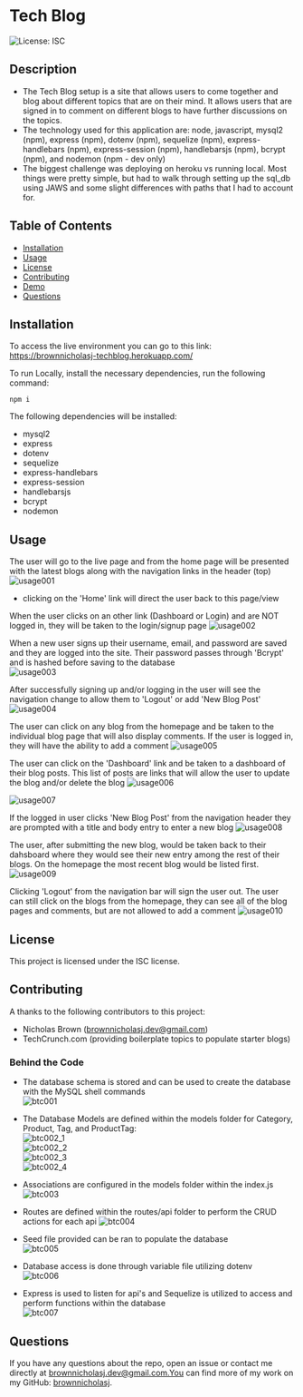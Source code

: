 # Tech Blog

![License: ISC](https://img.shields.io/badge/License-ISC-blue)

## Description

- The Tech Blog setup is a site that allows users to come together and blog
  about different topics that are on their mind. It allows users that are signed
  in to comment on different blogs to have further discussions on the topics.
- The technology used for this application are: node, javascript, mysql2 (npm),
  express (npm), dotenv (npm), sequelize (npm), express-handlebars (npm),
  express-session (npm), handlebarsjs (npm), bcrypt (npm), and nodemon (npm -
  dev only)
- The biggest challenge was deploying on heroku vs running local. Most things
  were pretty simple, but had to walk through setting up the sql_db using JAWS
  and some slight differences with paths that I had to account for.

## Table of Contents

- [Installation](#installation)
- [Usage](#usage)
- [License](#license)
- [Contributing](#contributing)
- [Demo](#demo)
- [Questions](#questions)

## Installation

To access the live environment you can go to this link:
https://brownnicholasj-techblog.herokuapp.com/

To run Locally, install the necessary dependencies, run the following command:

```
npm i
```

The following dependencies will be installed:

- mysql2
- express
- dotenv
- sequelize
- express-handlebars
- express-session
- handlebarsjs
- bcrypt
- nodemon

## Usage

The user will go to the live page and from the home page will be presented with
the latest blogs along with the navigation links in the header (top)
![usage001](./public/images/usage001.jpg)

- clicking on the 'Home' link will direct the user back to this page/view

When the user clicks on an other link (Dashboard or Login) and are NOT logged
in, they will be taken to the login/signup page
![usage002](./public/images/usage002.jpg)

When a new user signs up their username, email, and password are saved and they
are logged into the site. Their password passes through 'Bcrypt' and is hashed
before saving to the database  
![usage003](./public/images/usage003.jpg)

After successfully signing up and/or logging in the user will see the navigation
change to allow them to 'Logout' or add 'New Blog Post'
![usage004](./public/images/usage004.jpg)

The user can click on any blog from the homepage and be taken to the individual
blog page that will also display comments. If the user is logged in, they will
have the ability to add a comment ![usage005](./public/images/usage005.jpg)

The user can click on the 'Dashboard' link and be taken to a dashboard of their
blog posts. This list of posts are links that will allow the user to update the
blog and/or delete the blog ![usage006](./public/images/usage006.jpg)

![usage007](./public/images/usage007.jpg)

If the logged in user clicks 'New Blog Post' from the navigation header they are
prompted with a title and body entry to enter a new blog
![usage008](./public/images/usage008.jpg)

The user, after submitting the new blog, would be taken back to their dahsboard
where they would see their new entry among the rest of their blogs. On the
homepage the most recent blog would be listed first.
![usage009](./public/images/usage009.jpg)

Clicking 'Logout' from the navigation bar will sign the user out. The user can
still click on the blogs from the homepage, they can see all of the blog pages
and comments, but are not allowed to add a comment
![usage010](./public/images/usage010.jpg)

## License

This project is licensed under the ISC license.

## Contributing

A thanks to the following contributors to this project:

- Nicholas Brown (brownnicholasj.dev@gmail.com)
- TechCrunch.com (providing boilerplate topics to populate starter blogs)

### Behind the Code

- The database schema is stored and can be used to create the database with the
  MySQL shell commands <br> ![btc001](./public/images/btc001.jpg)

- The Database Models are defined within the models folder for Category,
  Product, Tag, and ProductTag: <br>
  ![btc002_1](./public/images/btc002_1.jpg)<br>
  ![btc002_2](./public/images/btc002_2.jpg)<br>
  ![btc002_3](./public/images/btc002_3.jpg)<br>
  ![btc002_4](./public/images/btc002_4.jpg)

- Associations are configured in the models folder within the index.js<br>
  ![btc003](./public/images/btc003.jpg)

- Routes are defined within the routes/api folder to perform the CRUD actions
  for each api ![btc004](./public/images/btc004.jpg)

- Seed file provided can be ran to populate the database <br>
  ![btc005](./public/images/btc005.jpg)

- Database access is done through variable file utilizing dotenv <br>
  ![btc006](./public/images/btc006.jpg)

- Express is used to listen for api's and Sequelize is utilized to access and
  perform functions within the database <br>
  ![btc007](./public/images/btc007.jpg)

## Questions

If you have any questions about the repo, open an issue or contact me directly
at brownnicholasj.dev@gmail.com.You can find more of my work on my GitHub:
[brownnicholasj](https://github.com/brownnicholasj/).
